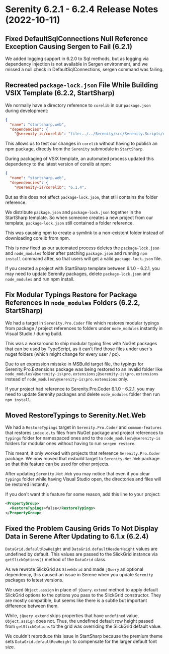 # Serenity 6.2.1 - 6.2.4 Release Notes (2022-10-11)

## Fixed DefaultSqlConnections Null Reference Exception Causing Sergen to Fail (6.2.1)

We added logging support in 6.2.0 to Sql methods, but as logging via dependency injection is not available in Sergen environment, and we missed a null check in DefaultSqlConnections, sergen command was failing.

## Recreated `package-lock.json` File While Building VSIX Template (6.2.2, StartSharp)

We normally have a directory reference to `corelib` in our `package.json` during development:

```json
{
  "name": "startsharp.web",
  "dependencies": {
    "@serenity-is/corelib": "file:../../Serenity/src/Serenity.Scripts/corelib",

```

This allows us to test our changes in `corelib` without having to publish an npm package, directly from the `Serenity` submodule in `StartSharp`.

During packaging of VSIX template, an automated process updated this dependency to the latest version of corelib at npm:

```json
{
  "name": "startsharp.web",
  "dependencies": {
    "@serenity-is/corelib": "6.1.4",
```

But as this does not affect `package-lock.json`, that still contains the folder reference. 

We distribute `package.json` and `package-lock.json` together in the StartSharp template. So when someone creates a new project from our template, `package-lock.json` still contained a folder reference.

This was causing npm to create a symlink to a non-existent folder instead of downloading corelib from npm.

This is now fixed as our automated process deletes the `package-lock.json` and `node_modules` folder after patching `package.json` and running `npm install` command after, so that users will get a valid `package-lock.json` file.

If you created a project with StartSharp template between 6.1.0 - 6.2.1, you may need to update Serenity packages, delete `package-lock.json` and `node_modules` and run npm install.

## Fix Modular Typings Restore for Package References in `node_modules` Folders (6.2.2, StartSharp)

We had a target in `Serenity.Pro.Coder` file which restores modular typings from package / project references to folders under `node_modules` instantly in Visual Studio / during build.

This was a workaround to ship modular typing files with NuGet packages that can be used by TypeScript, as it can't find those files under user's nuget folders (which might change for every user / pc). 

Due to an expression mistake in MSBuild target file, the typings for Serenity.Pro.Extensions package was being restored to an invalid folder like `node_modules\@serenity-is\pro.extensions;@serenity-is\pro.extensions` instead of `node_modules\@serenity-is\pro.extensions` only.

If your project had reference to Serenity.Pro.Coder 6.1.0 - 6.2.1, you may need to update Serenity packages and delete `node_modules` folder then run `npm install`.

## Moved RestoreTypings to Serenity.Net.Web

We had a `RestoreTypings` target in `Serenity.Pro.Coder` and `common-features` that restores `index.d.ts` files from NuGet package and project references to `typings` folder for namespaced ones and to the `node_modules\@serenity-is` folders for modular ones without having to run `sergen restore`.

This meant, it only worked with projects that reference `Serenity.Pro.Coder` package. We now moved that msbuild target to `Serenity.Net.Web` package so that this feature can be used for other projects.

After updating `Serenity.Net.Web` you may notice that even if you clear `typings` folder while having Visual Studio open, the directories and files will be restored instantly.

If you don't want this feature for some reason, add this line to your project:

```xml
<PropertyGroup>
  <RestoreTypings>false</RestoreTypings>
</PropertyGroup>
```

## Fixed the Problem Causing Grids To Not Display Data in Serene After Updating to 6.1.x (6.2.4)

`DataGrid.defaultRowHeight` and `DataGrid.defaultHeaderHeight` values are undefined by default. This values are passed to the SlickGrid instance via `getSlickOptions()` method of the `DataGrid` class. 

As we rewrote SlickGrid as `SleekGrid` and made `jQuery` an optional dependency, this caused an issue in Serene when you update `Serenity` packages to latest versions.

We used `Object.assign` in place of `jQuery.extend` method to apply default SlickGrid options to the options you pass to the SlickGrid constructor. They are mostly compatible, but seems like there is a subtle but important difference between them.

While, `jQuery.extend` skips properties that have `undefined` value, `Object.assign` does not. Thus, the undefined default row height passed from `getSlickOptions` to the grid was overriding the SlickGrid default value.

We couldn't reproduce this issue in StartSharp because the premium theme sets `DataGrid.defaultRowHeight` to compensate for the larger default font size.